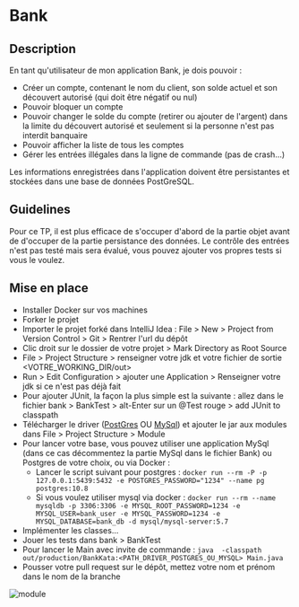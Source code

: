 # Bank

## Description
En tant qu'utilisateur de mon application Bank, je dois pouvoir :
  - Créer un compte, contenant le nom du client, son solde actuel et son découvert autorisé (qui doit être négatif ou nul)
  - Pouvoir bloquer un compte
  - Pouvoir changer le solde du compte (retirer ou ajouter de l'argent) dans la limite du découvert autorisé et seulement si la personne n'est pas interdit banquaire
  - Pouvoir afficher la liste de tous les comptes
  - Gérer les entrées illégales dans la ligne de commande (pas de crash...)
  
Les informations enregistrées dans l'application doivent être persistantes et stockées dans une base de données PostGreSQL.

## Guidelines
Pour ce TP, il est plus efficace de s'occuper d'abord de la partie objet avant de d'occuper de la partie persistance des données.
Le contrôle des entrées n'est pas testé mais sera évalué, vous pouvez ajouter vos propres tests si vous le voulez.

## Mise en place
  - Installer Docker sur vos machines
  - Forker le projet
  - Importer le projet forké dans IntelliJ Idea : File > New > Project from Version Control > Git > Rentrer l'url du dépôt
  - Clic droit sur le dossier de votre projet > Mark Directory as Root Source
  - File > Project Structure > renseigner votre jdk et votre fichier de sortie <VOTRE_WORKING_DIR/out>
  - Run > Edit Configuration > ajouter une Application > Renseigner votre jdk si ce n'est pas déjà fait
  - Pour ajouter JUnit, la façon la plus simple est la suivante : allez dans le fichier bank > BankTest > alt-Enter sur un @Test rouge > add JUnit to classpath
  - Télécharger le driver ([PostGres](https://jdbc.postgresql.org/download/postgresql-42.2.9.jar) OU [MySql](https://dev.mysql.com/downloads/connector/j/)) et ajouter le jar aux modules dans File > Project Structure > Module
  - Pour lancer votre base, vous pouvez utiliser une application MySql (dans ce cas décommentez la partie MySql dans le fichier Bank) ou Postgres de votre choix, ou via Docker :
    - Lancer le script suivant pour postgres : ```docker run --rm -P -p 127.0.0.1:5439:5432 -e POSTGRES_PASSWORD="1234" --name pg postgres:10.8```
    - Si vous voulez utiliser mysql via docker : ```docker run --rm --name mysqldb -p 3306:3306 -e MYSQL_ROOT_PASSWORD=1234 -e MYSQL_USER=bank_user -e MYSQL_PASSWORD=1234 -e MYSQL_DATABASE=bank_db -d mysql/mysql-server:5.7```
  - Implémenter les classes...
  - Jouer les tests dans bank > BankTest
  - Pour lancer le Main avec invite de commande : ```java  -classpath out/production/BankKata:<PATH_DRIVER_POSTGRES_OU_MYSQL> Main.java```
  - Pousser votre pull request sur le dépôt, mettez votre nom et prénom dans le nom de la branche

![module](img/module.png)
